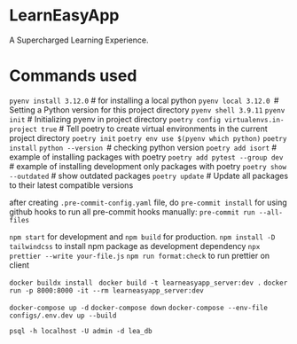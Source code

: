 # LearnEasyApp

A Supercharged Learning Experience.

# Commands used

`pyenv install 3.12.0` # for installing a local python
`pyenv local 3.12.0 `# Setting a Python version for this project directory
`pyenv shell 3.9.11`
`pyenv init` # Initializing pyenv in project directory
`poetry config virtualenvs.in-project true` # Tell poetry to create virtual environments in the current project directory
`poetry init`
`poetry env use $(pyenv which python)`
`poetry install`
`python --version `# checking python version
`poetry add isort` # example of installing packages with poetry
`poetry add pytest --group dev` # example of installing development only packages with poetry
`poetry show --outdated` # show outdated packages
`poetry update` # Update all packages to their latest compatible versions

after creating `.pre-commit-config.yaml` file, do `pre-commit install` for using github hooks
to run all pre-commit hooks manually: `pre-commit run --all-files`

`npm start` for development and `npm build` for production.
`npm install -D tailwindcss` to install npm package as development dependency
`npx prettier --write your-file.js`
`npm run format:check` to run prettier on client

`docker buildx install `
`docker build -t learneasyapp_server:dev .`
`docker run -p 8000:8000 -it --rm learneasyapp_server:dev`

`docker-compose up -d`
`docker-compose down`
`docker-compose --env-file configs/.env.dev up --build`

`psql -h localhost -U admin -d lea_db`
